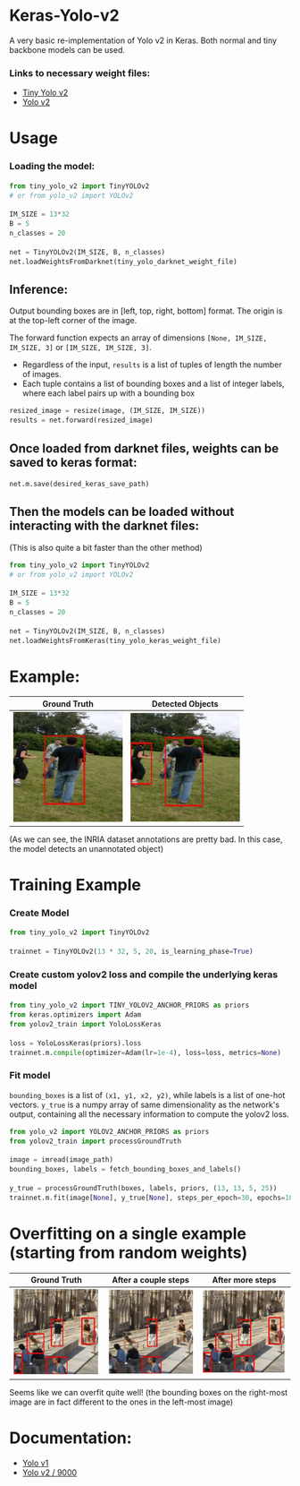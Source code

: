 # Keras-Yolo-v2
A very basic re-implementation of Yolo v2 in Keras.
Both normal and tiny backbone models can be used. 

### Links to necessary weight files:
- [Tiny Yolo v2](https://pjreddie.com/media/files/yolov2-tiny-voc.weights)
- [Yolo v2](https://pjreddie.com/media/files/yolov2-voc.weights)

# Usage

### Loading the model:
```py
from tiny_yolo_v2 import TinyYOLOv2
# or from yolo_v2 import YOLOv2

IM_SIZE = 13*32
B = 5
n_classes = 20

net = TinyYOLOv2(IM_SIZE, B, n_classes)
net.loadWeightsFromDarknet(tiny_yolo_darknet_weight_file)
```
## Inference:
Output bounding boxes are in [left, top, right, bottom] format. The origin is at the top-left corner of the image. 

The forward function expects an array of dimensions `[None, IM_SIZE, IM_SIZE, 3]` or `[IM_SIZE, IM_SIZE, 3]`. 

- Regardless of the input, `results` is a list of tuples of length the number of images. 
- Each tuple contains a list of bounding boxes and a list of integer labels, where each label pairs up with a bounding box
```py
resized_image = resize(image, (IM_SIZE, IM_SIZE))
results = net.forward(resized_image)
```

## Once loaded from darknet files, weights can be saved to keras format:
```py
net.m.save(desired_keras_save_path)
```

## Then the models can be loaded without interacting with the darknet files:
(This is also quite a bit faster than the other method)
```py
from tiny_yolo_v2 import TinyYOLOv2
# or from yolo_v2 import YOLOv2

IM_SIZE = 13*32
B = 5
n_classes = 20

net = TinyYOLOv2(IM_SIZE, B, n_classes)
net.loadWeightsFromKeras(tiny_yolo_keras_weight_file)
```

# Example:

Ground Truth                         |  Detected Objects
:-----------------------------------:|:-------------------------:
![](images/example_ground_truth.JPG) | ![](images/example_detection.JPG)

(As we can see, the INRIA dataset annotations are pretty bad. In this case, the model detects an unannotated object)

# Training Example

### Create Model
```py
from tiny_yolo_v2 import TinyYOLOv2

trainnet = TinyYOLOv2(13 * 32, 5, 20, is_learning_phase=True)
```

### Create custom yolov2 loss and compile the underlying keras model
```py
from tiny_yolo_v2 import TINY_YOLOV2_ANCHOR_PRIORS as priors
from keras.optimizers import Adam
from yolov2_train import YoloLossKeras

loss = YoloLossKeras(priors).loss
trainnet.m.compile(optimizer=Adam(lr=1e-4), loss=loss, metrics=None)
```

### Fit model
`bounding_boxes` is a list of `(x1, y1, x2, y2)`, while labels is a list of one-hot vectors.
`y_true` is a numpy array of same dimensionality as the network's output, containing all the necessary information to compute the yolov2 loss.
```py
from yolo_v2 import YOLOV2_ANCHOR_PRIORS as priors
from yolov2_train import processGroundTruth

image = imread(image_path)
bounding_boxes, labels = fetch_bounding_boxes_and_labels()

y_true = processGroundTruth(boxes, labels, priors, (13, 13, 5, 25))
trainnet.m.fit(image[None], y_true[None], steps_per_epoch=30, epochs=10)
```

# Overfitting on a single example (starting from random weights)


Ground Truth                  |  After a couple steps     | After more steps
:----------------------------:|:-------------------------:|:----------------:
![](images/ground_truth.JPG)  | ![](images/overfit_30.JPG)|![](images/overfit_200.JPG)


Seems like we can overfit quite well! (the bounding boxes on the right-most image are in fact different to the ones in the left-most image)

# Documentation:

- [Yolo v1](https://arxiv.org/pdf/1506.02640.pdf)
- [Yolo v2 / 9000](https://arxiv.org/pdf/1612.08242.pdf)